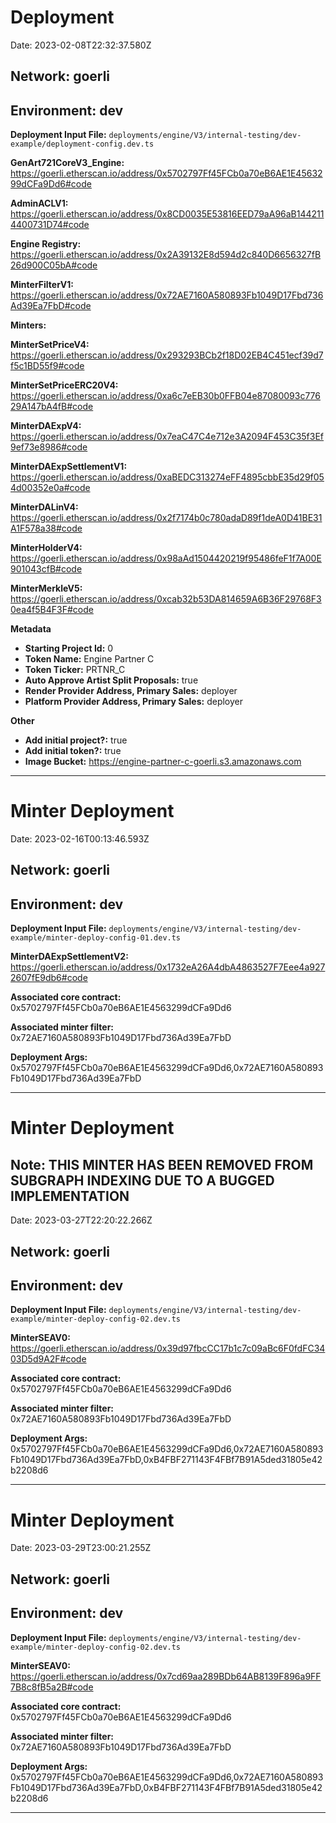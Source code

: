 # Deployment

Date: 2023-02-08T22:32:37.580Z

## **Network:** goerli

## **Environment:** dev

**Deployment Input File:** `deployments/engine/V3/internal-testing/dev-example/deployment-config.dev.ts`

**GenArt721CoreV3_Engine:** https://goerli.etherscan.io/address/0x5702797Ff45FCb0a70eB6AE1E4563299dCFa9Dd6#code

**AdminACLV1:** https://goerli.etherscan.io/address/0x8CD0035E53816EED79aA96aB1442114400731D74#code

**Engine Registry:** https://goerli.etherscan.io/address/0x2A39132E8d594d2c840D6656327fB26d900C05bA#code

**MinterFilterV1:** https://goerli.etherscan.io/address/0x72AE7160A580893Fb1049D17Fbd736Ad39Ea7FbD#code

**Minters:**

**MinterSetPriceV4:** https://goerli.etherscan.io/address/0x293293BCb2f18D02EB4C451ecf39d7f5c1BD55f9#code

**MinterSetPriceERC20V4:** https://goerli.etherscan.io/address/0xa6c7eEB30b0FFB04e87080093c77629A147bA4fB#code

**MinterDAExpV4:** https://goerli.etherscan.io/address/0x7eaC47C4e712e3A2094F453C35f3Ef9ef73e8986#code

**MinterDAExpSettlementV1:** https://goerli.etherscan.io/address/0xaBEDC313274eFF4895cbbE35d29f054d00352e0a#code

**MinterDALinV4:** https://goerli.etherscan.io/address/0x2f7174b0c780adaD89f1deA0D41BE31A1F578a38#code

**MinterHolderV4:** https://goerli.etherscan.io/address/0x98aAd1504420219f95486feF1f7A00E901043cfB#code

**MinterMerkleV5:** https://goerli.etherscan.io/address/0xcab32b53DA814659A6B36F29768F30ea4f5B4F3F#code

**Metadata**

- **Starting Project Id:** 0
- **Token Name:** Engine Partner C
- **Token Ticker:** PRTNR_C
- **Auto Approve Artist Split Proposals:** true
- **Render Provider Address, Primary Sales:** deployer
- **Platform Provider Address, Primary Sales:** deployer

**Other**

- **Add initial project?:** true
- **Add initial token?:** true
- **Image Bucket:** https://engine-partner-c-goerli.s3.amazonaws.com

---

# Minter Deployment

Date: 2023-02-16T00:13:46.593Z

## **Network:** goerli

## **Environment:** dev

**Deployment Input File:** `deployments/engine/V3/internal-testing/dev-example/minter-deploy-config-01.dev.ts`

**MinterDAExpSettlementV2:** https://goerli.etherscan.io/address/0x1732eA26A4dbA4863527F7Eee4a9272607fE9db6#code

**Associated core contract:** 0x5702797Ff45FCb0a70eB6AE1E4563299dCFa9Dd6

**Associated minter filter:** 0x72AE7160A580893Fb1049D17Fbd736Ad39Ea7FbD

**Deployment Args:** 0x5702797Ff45FCb0a70eB6AE1E4563299dCFa9Dd6,0x72AE7160A580893Fb1049D17Fbd736Ad39Ea7FbD

---

# Minter Deployment

## Note: THIS MINTER HAS BEEN REMOVED FROM SUBGRAPH INDEXING DUE TO A BUGGED IMPLEMENTATION

Date: 2023-03-27T22:20:22.266Z

## **Network:** goerli

## **Environment:** dev

**Deployment Input File:** `deployments/engine/V3/internal-testing/dev-example/minter-deploy-config-02.dev.ts`

**MinterSEAV0:** https://goerli.etherscan.io/address/0x39d97fbcCC17b1c7c09aBc6F0fdFC3403D5d9A2F#code

**Associated core contract:** 0x5702797Ff45FCb0a70eB6AE1E4563299dCFa9Dd6

**Associated minter filter:** 0x72AE7160A580893Fb1049D17Fbd736Ad39Ea7FbD

**Deployment Args:** 0x5702797Ff45FCb0a70eB6AE1E4563299dCFa9Dd6,0x72AE7160A580893Fb1049D17Fbd736Ad39Ea7FbD,0xB4FBF271143F4FBf7B91A5ded31805e42b2208d6

---

# Minter Deployment

Date: 2023-03-29T23:00:21.255Z

## **Network:** goerli

## **Environment:** dev

**Deployment Input File:** `deployments/engine/V3/internal-testing/dev-example/minter-deploy-config-02.dev.ts`

**MinterSEAV0:** https://goerli.etherscan.io/address/0x7cd69aa289BDb64AB8139F896a9FF7B8c8fB5a2B#code

**Associated core contract:** 0x5702797Ff45FCb0a70eB6AE1E4563299dCFa9Dd6

**Associated minter filter:** 0x72AE7160A580893Fb1049D17Fbd736Ad39Ea7FbD

**Deployment Args:** 0x5702797Ff45FCb0a70eB6AE1E4563299dCFa9Dd6,0x72AE7160A580893Fb1049D17Fbd736Ad39Ea7FbD,0xB4FBF271143F4FBf7B91A5ded31805e42b2208d6

---

